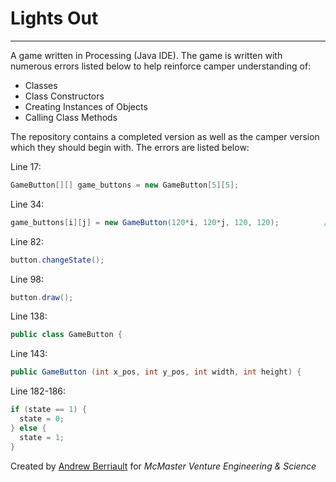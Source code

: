 # Lights Out
---
A game written in Processing (Java IDE). The game is written with numerous errors listed below to help reinforce camper understanding of:
- Classes
- Class Constructors
- Creating Instances of Objects
- Calling Class Methods

The repository contains a completed version as well as the camper version which they should begin with. The errors are listed below:

Line 17: 
```Java
GameButton[][] game_buttons = new GameButton[5][5];                             // Create a GameButton 2D Array that is 5x5.
```

Line 34: 
```Java
game_buttons[i][j] = new GameButton(120*i, 120*j, 120, 120);          // Fill the 2D Array with new GameButton's using the GameButton Constructor.
```

Line 82: 
```Java
button.changeState();                                                  // Call the gameButton Class method changeState()
```

Line 98: 
```Java
button.draw();                                                          // Call the gameButton Class method draw()
```

Line 138: 
```Java
public class GameButton {                                                 // Should be a public class
```

Line 143: 
```Java
public GameButton (int x_pos, int y_pos, int width, int height) {       // Should take 4 integer arguments
```

Line 182-186: 
```Java
if (state == 1) {
  state = 0;
} else {
  state = 1;
}
```


Created by [Andrew Berriault](https://github.com/ABerriault) for *McMaster Venture Engineering & Science*
